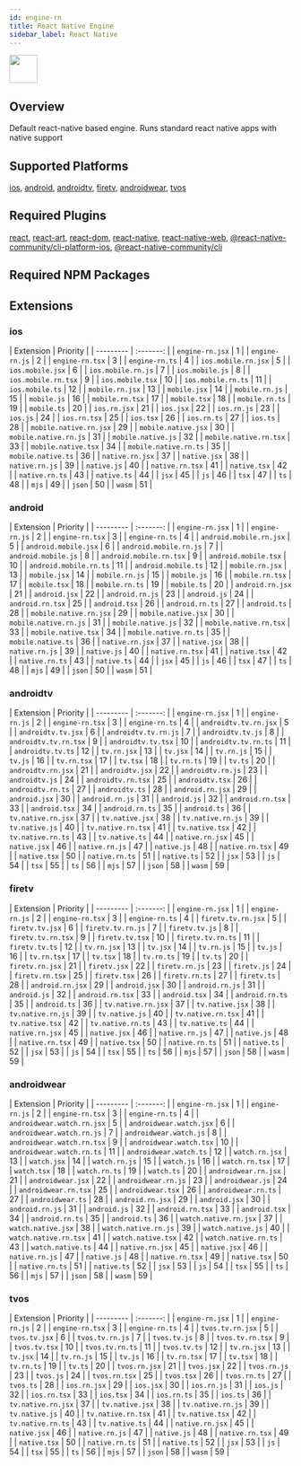 ```yaml
---
id: engine-rn
title: React Native Engine
sidebar_label: React Native
---
```


<img src="https://renative.org/img/ic_engine.png" width=50 height=50 />

<!--AUTO_GENERATED_START-->


## Overview

Default react-native based engine. Runs standard react native apps with native support

## Supported Platforms

[ios](platforms/ios.md), [android](platforms/android.md), [androidtv](platforms/androidtv.md), [firetv](platforms/firetv.md), [androidwear](platforms/androidwear.md), [tvos](platforms/tvos.md)

## Required Plugins

[react](../plugins#react), [react-art](../plugins#react-art), [react-dom](../plugins#react-dom), [react-native](../plugins#react-native), [react-native-web](../plugins#react-native-web), [@react-native-community/cli-platform-ios](../plugins#react-native-communitycli-platform-ios), [@react-native-community/cli](../plugins#react-native-communitycli)

## Required NPM Packages















## Extensions

### ios

| Extension | Priority  |
      | --------- | :-------: |
| `engine-rn.jsx` | 1 |
| `engine-rn.js` | 2 |
| `engine-rn.tsx` | 3 |
| `engine-rn.ts` | 4 |
| `ios.mobile.rn.jsx` | 5 |
| `ios.mobile.jsx` | 6 |
| `ios.mobile.rn.js` | 7 |
| `ios.mobile.js` | 8 |
| `ios.mobile.rn.tsx` | 9 |
| `ios.mobile.tsx` | 10 |
| `ios.mobile.rn.ts` | 11 |
| `ios.mobile.ts` | 12 |
| `mobile.rn.jsx` | 13 |
| `mobile.jsx` | 14 |
| `mobile.rn.js` | 15 |
| `mobile.js` | 16 |
| `mobile.rn.tsx` | 17 |
| `mobile.tsx` | 18 |
| `mobile.rn.ts` | 19 |
| `mobile.ts` | 20 |
| `ios.rn.jsx` | 21 |
| `ios.jsx` | 22 |
| `ios.rn.js` | 23 |
| `ios.js` | 24 |
| `ios.rn.tsx` | 25 |
| `ios.tsx` | 26 |
| `ios.rn.ts` | 27 |
| `ios.ts` | 28 |
| `mobile.native.rn.jsx` | 29 |
| `mobile.native.jsx` | 30 |
| `mobile.native.rn.js` | 31 |
| `mobile.native.js` | 32 |
| `mobile.native.rn.tsx` | 33 |
| `mobile.native.tsx` | 34 |
| `mobile.native.rn.ts` | 35 |
| `mobile.native.ts` | 36 |
| `native.rn.jsx` | 37 |
| `native.jsx` | 38 |
| `native.rn.js` | 39 |
| `native.js` | 40 |
| `native.rn.tsx` | 41 |
| `native.tsx` | 42 |
| `native.rn.ts` | 43 |
| `native.ts` | 44 |
| `jsx` | 45 |
| `js` | 46 |
| `tsx` | 47 |
| `ts` | 48 |
| `mjs` | 49 |
| `json` | 50 |
| `wasm` | 51 |
### android

| Extension | Priority  |
      | --------- | :-------: |
| `engine-rn.jsx` | 1 |
| `engine-rn.js` | 2 |
| `engine-rn.tsx` | 3 |
| `engine-rn.ts` | 4 |
| `android.mobile.rn.jsx` | 5 |
| `android.mobile.jsx` | 6 |
| `android.mobile.rn.js` | 7 |
| `android.mobile.js` | 8 |
| `android.mobile.rn.tsx` | 9 |
| `android.mobile.tsx` | 10 |
| `android.mobile.rn.ts` | 11 |
| `android.mobile.ts` | 12 |
| `mobile.rn.jsx` | 13 |
| `mobile.jsx` | 14 |
| `mobile.rn.js` | 15 |
| `mobile.js` | 16 |
| `mobile.rn.tsx` | 17 |
| `mobile.tsx` | 18 |
| `mobile.rn.ts` | 19 |
| `mobile.ts` | 20 |
| `android.rn.jsx` | 21 |
| `android.jsx` | 22 |
| `android.rn.js` | 23 |
| `android.js` | 24 |
| `android.rn.tsx` | 25 |
| `android.tsx` | 26 |
| `android.rn.ts` | 27 |
| `android.ts` | 28 |
| `mobile.native.rn.jsx` | 29 |
| `mobile.native.jsx` | 30 |
| `mobile.native.rn.js` | 31 |
| `mobile.native.js` | 32 |
| `mobile.native.rn.tsx` | 33 |
| `mobile.native.tsx` | 34 |
| `mobile.native.rn.ts` | 35 |
| `mobile.native.ts` | 36 |
| `native.rn.jsx` | 37 |
| `native.jsx` | 38 |
| `native.rn.js` | 39 |
| `native.js` | 40 |
| `native.rn.tsx` | 41 |
| `native.tsx` | 42 |
| `native.rn.ts` | 43 |
| `native.ts` | 44 |
| `jsx` | 45 |
| `js` | 46 |
| `tsx` | 47 |
| `ts` | 48 |
| `mjs` | 49 |
| `json` | 50 |
| `wasm` | 51 |
### androidtv

| Extension | Priority  |
      | --------- | :-------: |
| `engine-rn.jsx` | 1 |
| `engine-rn.js` | 2 |
| `engine-rn.tsx` | 3 |
| `engine-rn.ts` | 4 |
| `androidtv.tv.rn.jsx` | 5 |
| `androidtv.tv.jsx` | 6 |
| `androidtv.tv.rn.js` | 7 |
| `androidtv.tv.js` | 8 |
| `androidtv.tv.rn.tsx` | 9 |
| `androidtv.tv.tsx` | 10 |
| `androidtv.tv.rn.ts` | 11 |
| `androidtv.tv.ts` | 12 |
| `tv.rn.jsx` | 13 |
| `tv.jsx` | 14 |
| `tv.rn.js` | 15 |
| `tv.js` | 16 |
| `tv.rn.tsx` | 17 |
| `tv.tsx` | 18 |
| `tv.rn.ts` | 19 |
| `tv.ts` | 20 |
| `androidtv.rn.jsx` | 21 |
| `androidtv.jsx` | 22 |
| `androidtv.rn.js` | 23 |
| `androidtv.js` | 24 |
| `androidtv.rn.tsx` | 25 |
| `androidtv.tsx` | 26 |
| `androidtv.rn.ts` | 27 |
| `androidtv.ts` | 28 |
| `android.rn.jsx` | 29 |
| `android.jsx` | 30 |
| `android.rn.js` | 31 |
| `android.js` | 32 |
| `android.rn.tsx` | 33 |
| `android.tsx` | 34 |
| `android.rn.ts` | 35 |
| `android.ts` | 36 |
| `tv.native.rn.jsx` | 37 |
| `tv.native.jsx` | 38 |
| `tv.native.rn.js` | 39 |
| `tv.native.js` | 40 |
| `tv.native.rn.tsx` | 41 |
| `tv.native.tsx` | 42 |
| `tv.native.rn.ts` | 43 |
| `tv.native.ts` | 44 |
| `native.rn.jsx` | 45 |
| `native.jsx` | 46 |
| `native.rn.js` | 47 |
| `native.js` | 48 |
| `native.rn.tsx` | 49 |
| `native.tsx` | 50 |
| `native.rn.ts` | 51 |
| `native.ts` | 52 |
| `jsx` | 53 |
| `js` | 54 |
| `tsx` | 55 |
| `ts` | 56 |
| `mjs` | 57 |
| `json` | 58 |
| `wasm` | 59 |
### firetv

| Extension | Priority  |
      | --------- | :-------: |
| `engine-rn.jsx` | 1 |
| `engine-rn.js` | 2 |
| `engine-rn.tsx` | 3 |
| `engine-rn.ts` | 4 |
| `firetv.tv.rn.jsx` | 5 |
| `firetv.tv.jsx` | 6 |
| `firetv.tv.rn.js` | 7 |
| `firetv.tv.js` | 8 |
| `firetv.tv.rn.tsx` | 9 |
| `firetv.tv.tsx` | 10 |
| `firetv.tv.rn.ts` | 11 |
| `firetv.tv.ts` | 12 |
| `tv.rn.jsx` | 13 |
| `tv.jsx` | 14 |
| `tv.rn.js` | 15 |
| `tv.js` | 16 |
| `tv.rn.tsx` | 17 |
| `tv.tsx` | 18 |
| `tv.rn.ts` | 19 |
| `tv.ts` | 20 |
| `firetv.rn.jsx` | 21 |
| `firetv.jsx` | 22 |
| `firetv.rn.js` | 23 |
| `firetv.js` | 24 |
| `firetv.rn.tsx` | 25 |
| `firetv.tsx` | 26 |
| `firetv.rn.ts` | 27 |
| `firetv.ts` | 28 |
| `android.rn.jsx` | 29 |
| `android.jsx` | 30 |
| `android.rn.js` | 31 |
| `android.js` | 32 |
| `android.rn.tsx` | 33 |
| `android.tsx` | 34 |
| `android.rn.ts` | 35 |
| `android.ts` | 36 |
| `tv.native.rn.jsx` | 37 |
| `tv.native.jsx` | 38 |
| `tv.native.rn.js` | 39 |
| `tv.native.js` | 40 |
| `tv.native.rn.tsx` | 41 |
| `tv.native.tsx` | 42 |
| `tv.native.rn.ts` | 43 |
| `tv.native.ts` | 44 |
| `native.rn.jsx` | 45 |
| `native.jsx` | 46 |
| `native.rn.js` | 47 |
| `native.js` | 48 |
| `native.rn.tsx` | 49 |
| `native.tsx` | 50 |
| `native.rn.ts` | 51 |
| `native.ts` | 52 |
| `jsx` | 53 |
| `js` | 54 |
| `tsx` | 55 |
| `ts` | 56 |
| `mjs` | 57 |
| `json` | 58 |
| `wasm` | 59 |
### androidwear

| Extension | Priority  |
      | --------- | :-------: |
| `engine-rn.jsx` | 1 |
| `engine-rn.js` | 2 |
| `engine-rn.tsx` | 3 |
| `engine-rn.ts` | 4 |
| `androidwear.watch.rn.jsx` | 5 |
| `androidwear.watch.jsx` | 6 |
| `androidwear.watch.rn.js` | 7 |
| `androidwear.watch.js` | 8 |
| `androidwear.watch.rn.tsx` | 9 |
| `androidwear.watch.tsx` | 10 |
| `androidwear.watch.rn.ts` | 11 |
| `androidwear.watch.ts` | 12 |
| `watch.rn.jsx` | 13 |
| `watch.jsx` | 14 |
| `watch.rn.js` | 15 |
| `watch.js` | 16 |
| `watch.rn.tsx` | 17 |
| `watch.tsx` | 18 |
| `watch.rn.ts` | 19 |
| `watch.ts` | 20 |
| `androidwear.rn.jsx` | 21 |
| `androidwear.jsx` | 22 |
| `androidwear.rn.js` | 23 |
| `androidwear.js` | 24 |
| `androidwear.rn.tsx` | 25 |
| `androidwear.tsx` | 26 |
| `androidwear.rn.ts` | 27 |
| `androidwear.ts` | 28 |
| `android.rn.jsx` | 29 |
| `android.jsx` | 30 |
| `android.rn.js` | 31 |
| `android.js` | 32 |
| `android.rn.tsx` | 33 |
| `android.tsx` | 34 |
| `android.rn.ts` | 35 |
| `android.ts` | 36 |
| `watch.native.rn.jsx` | 37 |
| `watch.native.jsx` | 38 |
| `watch.native.rn.js` | 39 |
| `watch.native.js` | 40 |
| `watch.native.rn.tsx` | 41 |
| `watch.native.tsx` | 42 |
| `watch.native.rn.ts` | 43 |
| `watch.native.ts` | 44 |
| `native.rn.jsx` | 45 |
| `native.jsx` | 46 |
| `native.rn.js` | 47 |
| `native.js` | 48 |
| `native.rn.tsx` | 49 |
| `native.tsx` | 50 |
| `native.rn.ts` | 51 |
| `native.ts` | 52 |
| `jsx` | 53 |
| `js` | 54 |
| `tsx` | 55 |
| `ts` | 56 |
| `mjs` | 57 |
| `json` | 58 |
| `wasm` | 59 |
### tvos

| Extension | Priority  |
      | --------- | :-------: |
| `engine-rn.jsx` | 1 |
| `engine-rn.js` | 2 |
| `engine-rn.tsx` | 3 |
| `engine-rn.ts` | 4 |
| `tvos.tv.rn.jsx` | 5 |
| `tvos.tv.jsx` | 6 |
| `tvos.tv.rn.js` | 7 |
| `tvos.tv.js` | 8 |
| `tvos.tv.rn.tsx` | 9 |
| `tvos.tv.tsx` | 10 |
| `tvos.tv.rn.ts` | 11 |
| `tvos.tv.ts` | 12 |
| `tv.rn.jsx` | 13 |
| `tv.jsx` | 14 |
| `tv.rn.js` | 15 |
| `tv.js` | 16 |
| `tv.rn.tsx` | 17 |
| `tv.tsx` | 18 |
| `tv.rn.ts` | 19 |
| `tv.ts` | 20 |
| `tvos.rn.jsx` | 21 |
| `tvos.jsx` | 22 |
| `tvos.rn.js` | 23 |
| `tvos.js` | 24 |
| `tvos.rn.tsx` | 25 |
| `tvos.tsx` | 26 |
| `tvos.rn.ts` | 27 |
| `tvos.ts` | 28 |
| `ios.rn.jsx` | 29 |
| `ios.jsx` | 30 |
| `ios.rn.js` | 31 |
| `ios.js` | 32 |
| `ios.rn.tsx` | 33 |
| `ios.tsx` | 34 |
| `ios.rn.ts` | 35 |
| `ios.ts` | 36 |
| `tv.native.rn.jsx` | 37 |
| `tv.native.jsx` | 38 |
| `tv.native.rn.js` | 39 |
| `tv.native.js` | 40 |
| `tv.native.rn.tsx` | 41 |
| `tv.native.tsx` | 42 |
| `tv.native.rn.ts` | 43 |
| `tv.native.ts` | 44 |
| `native.rn.jsx` | 45 |
| `native.jsx` | 46 |
| `native.rn.js` | 47 |
| `native.js` | 48 |
| `native.rn.tsx` | 49 |
| `native.tsx` | 50 |
| `native.rn.ts` | 51 |
| `native.ts` | 52 |
| `jsx` | 53 |
| `js` | 54 |
| `tsx` | 55 |
| `ts` | 56 |
| `mjs` | 57 |
| `json` | 58 |
| `wasm` | 59 |



<!--AUTO_GENERATED_END-->
